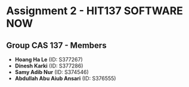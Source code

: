 # Assignment 2 - HIT137 SOFTWARE NOW 
## Group CAS 137 - Members

- **Hoang Ha Le** (ID: S377267)
- **Dinesh Karki** (ID: S377286)
- **Samy Adib Nur** (ID: S374546)
- **Abdullah Abu Aiub Ansari** (ID: S376555)
